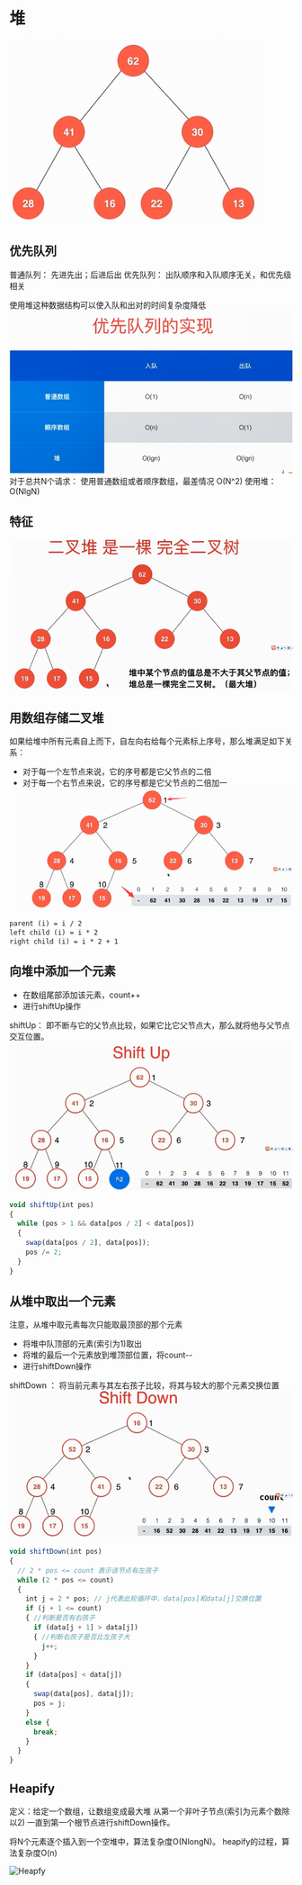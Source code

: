 # 堆
![二叉堆](./IMG/BinaryHeap.png)

## 优先队列
普通队列： 先进先出；后进后出
优先队列： 出队顺序和入队顺序无关，和优先级相关


使用堆这种数据结构可以使入队和出对的时间复杂度降低
![优先队列的实现](./IMG/queue.png)
对于总共N个请求：
使用普通数组或者顺序数组，最差情况 O(N^2)
使用堆： O(NlgN)


## 特征
![完全二叉树](./IMG/fullBinaryTree.png)

## 用数组存储二叉堆
如果给堆中所有元素自上而下，自左向右给每个元素标上序号，那么堆满足如下关系：
 - 对于每一个左节点来说，它的序号都是它父节点的二倍
 - 对于每一个右节点来说，它的序号都是它父节点的二倍加一
  ![二叉堆特征](./IMG/heapFeature.png)
```
parent (i) = i / 2
left child (i) = i * 2
right child (i) = i * 2 + 1
```

## 向堆中添加一个元素
 - 在数组尾部添加该元素，count++
 - 进行shiftUp操作
   
shiftUp： 即不断与它的父节点比较，如果它比它父节点大，那么就将他与父节点交互位置。
![shiftUp](./IMG/shiftUp.gif)
```javascript
void shiftUp(int pos)
{
  while (pos > 1 && data[pos / 2] < data[pos])
  {
    swap(data[pos / 2], data[pos]);
    pos /= 2;
  }
}
```

## 从堆中取出一个元素
注意，从堆中取元素每次只能取最顶部的那个元素
 - 将堆中队顶部的元素(索引为1)取出
 - 将堆的最后一个元素放到堆顶部位置，将count--
 - 进行shiftDown操作
  
shiftDown ： 将当前元素与其左右孩子比较，将其与较大的那个元素交换位置
![shiftDown](./IMG/shiftDown.gif)
```javascript
void shiftDown(int pos)
{
  // 2 * pos <= count 表示该节点有左孩子
  while (2 * pos <= count)
  {
    int j = 2 * pos; // j代表此轮循环中，data[pos]和data[j]交换位置
    if (j + 1 <= count)
    { //判断是否有右孩子
      if (data[j + 1] > data[j])
      { //判断右孩子是否比左孩子大
        j++;
      }
    }
    if (data[pos] < data[j])
    {
      swap(data[pos], data[j]);
      pos = j;
    }
    else {
      break;
    }
  }
}
```


## Heapify 
定义：给定一个数组，让数组变成最大堆
从第一个非叶子节点(索引为元素个数除以2) 一直到第一个根节点进行shiftDown操作。

将N个元素逐个插入到一个空堆中，算法复杂度O(NlongN)。
heapify的过程，算法复杂度O(n)

![Heapfy](./IMG/Heapify.gif)
